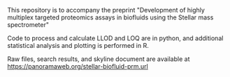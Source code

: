 This repository is to accompany the preprint "Development of highly multiplex targeted proteomics assays in biofluids using the Stellar mass spectrometer"

Code to process and calculate LLOD and LOQ are in python, and additional statistical analysis and plotting is performed in R.

Raw files, search results, and skyline document are available at https://panoramaweb.org/stellar-biofluid-prm.url
